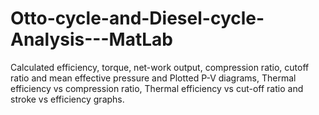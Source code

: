 # Otto-cycle-and-Diesel-cycle-Analysis---MatLab
Calculated efficiency, torque, net-work output, compression ratio, cutoff ratio and mean effective pressure and Plotted P-V diagrams, Thermal efficiency vs compression ratio, Thermal efficiency vs cut-off ratio and stroke vs efficiency graphs.
